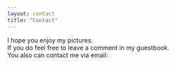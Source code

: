 ```yaml
---
layout: contact
title: "Contact"
---
```


I hope you enjoy my pictures.<br/>
If you do feel free to leave a comment in my guestbook.<br/>
You also can contact me via email:<br/>